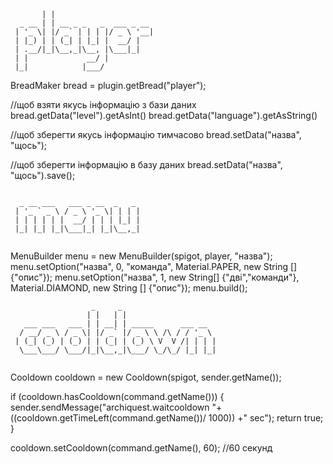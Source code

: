 ```        _                       
       | |                      
  _ __ | | __ _ _   _  ___ _ __ 
 | '_ \| |/ _` | | | |/ _ \ '__|
 | |_) | | (_| | |_| |  __/ |   
 | .__/|_|\__,_|\__, |\___|_|   
 | |             __/ |          
 |_|            |___/           
```
BreadMaker bread = plugin.getBread("player");

//щоб взяти якусь інформацію з бази даних
bread.getData("level").getAsInt()
bread.getData("language").getAsString()

//щоб зберегти якусь інформацію тимчасово
bread.setData("назва", "щось");

//щоб зберегти інформацію в базу даних
bread.setData("назва", "щось").save();

```
                    
  _ __ ___   ___ _ __  _   _ 
 | '_ ` _ \ / _ \ '_ \| | | |
 | | | | | |  __/ | | | |_| |
 |_| |_| |_|\___|_| |_|\__,_|
                             
```                         

MenuBuilder menu = new MenuBuilder(spigot, player, "назва");
menu.setOption("назва", 0, "команда", Material.PAPER, new String [] {"опис"});
menu.setOption("назва", 1, new String[] {"дві","команди"}, Material.DIAMOND, new String [] {"опис"});
menu.build();

```
                  _     _                     
                 | |   | |                    
   ___ ___   ___ | | __| | _____      ___ __  
  / __/ _ \ / _ \| |/ _` |/ _ \ \ /\ / / '_ \ 
 | (_| (_) | (_) | | (_| | (_) \ V  V /| | | |
  \___\___/ \___/|_|\__,_|\___/ \_/\_/ |_| |_|
                                              
```                                          


Cooldown cooldown = new Cooldown(spigot, sender.getName());

if (cooldown.hasCooldown(command.getName())) {
  sender.sendMessage("archiquest.waitcooldown "+((cooldown.getTimeLeft(command.getName())/ 1000)) +" sec");
  return true;
}

cooldown.setCooldown(command.getName(), 60); //60 секунд
